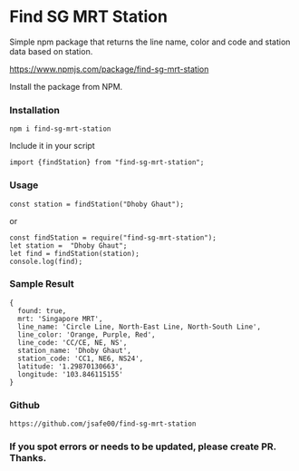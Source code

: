 # Find SG MRT Station

Simple npm package that returns the line name, color and code and station data based on station.

https://www.npmjs.com/package/find-sg-mrt-station

Install the package from NPM.

### Installation

```
npm i find-sg-mrt-station
```

Include it in your script

```
import {findStation} from "find-sg-mrt-station";
```

### Usage

```
const station = findStation("Dhoby Ghaut");
```

or

```
const findStation = require("find-sg-mrt-station");
let station =  "Dhoby Ghaut";
let find = findStation(station);
console.log(find);
```

### Sample Result

```
{
  found: true,
  mrt: 'Singapore MRT',
  line_name: 'Circle Line, North-East Line, North-South Line',
  line_color: 'Orange, Purple, Red',
  line_code: 'CC/CE, NE, NS',
  station_name: 'Dhoby Ghaut',
  station_code: 'CC1, NE6, NS24',
  latitude: '1.29870130663',
  longitude: '103.846115155'
}
```
### Github

```
https://github.com/jsafe00/find-sg-mrt-station
```

### If you spot errors or needs to be updated, please create PR. Thanks.
